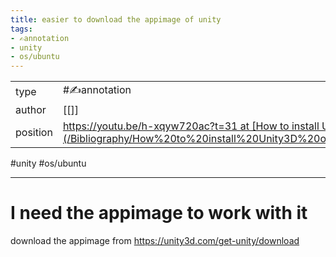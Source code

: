 ```yaml
---
title: easier to download the appimage of unity
tags:
- ✍️annotation
- unity
- os/ubuntu
---
```



<table>
<tr>
<td> type </td>
<td> #✍️annotation </td>
</tr>
<tr>
<td> author </td>
<td> [[]] </td>
</tr>
<tr>
<td> position </td>
<td> <a href="https://youtu.be/h-xqyw720ac?t=31 at [How to install Unity3D on Ubuntu 20.04](/Bibliography/How%20to%20install%20Unity3D%20on%20Ubuntu%2020.04.md)">https://youtu.be/h-xqyw720ac?t=31 at [How to install Unity3D on Ubuntu 20.04](/Bibliography/How%20to%20install%20Unity3D%20on%20Ubuntu%2020.04.md)</a> </td>
</tr>
</table>

#unity #os/ubuntu  

---

# I need the appimage to work with it

download the appimage from https://unity3d.com/get-unity/download
